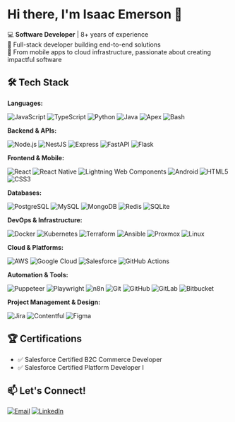 # Hi there, I'm Isaac Emerson 👋

💻 **Software Developer** | 8+ years of experience  
🚀 Full-stack developer building end-to-end solutions  
🎯 From mobile apps to cloud infrastructure, passionate about creating impactful software

## 🛠️ Tech Stack

**Languages:**

![JavaScript](https://img.shields.io/badge/JavaScript-F7DF1E?style=flat-square&logo=javascript&logoColor=black)
![TypeScript](https://img.shields.io/badge/TypeScript-3178C6?style=flat-square&logo=typescript&logoColor=white)
![Python](https://img.shields.io/badge/Python-3776AB?style=flat-square&logo=python&logoColor=white)
![Java](https://img.shields.io/badge/Java-007396?style=flat-square&logo=openjdk&logoColor=white)
![Apex](https://img.shields.io/badge/Apex-00A1E0?style=flat-square&logo=salesforce&logoColor=white)
![Bash](https://img.shields.io/badge/Bash-4EAA25?style=flat-square&logo=gnubash&logoColor=white)

**Backend & APIs:**

![Node.js](https://img.shields.io/badge/Node.js-339933?style=flat-square&logo=nodedotjs&logoColor=white)
![NestJS](https://img.shields.io/badge/NestJS-E0234E?style=flat-square&logo=nestjs&logoColor=white)
![Express](https://img.shields.io/badge/Express-000000?style=flat-square&logo=express&logoColor=white)
![FastAPI](https://img.shields.io/badge/FastAPI-009688?style=flat-square&logo=fastapi&logoColor=white)
![Flask](https://img.shields.io/badge/Flask-000000?style=flat-square&logo=flask&logoColor=white)

**Frontend & Mobile:**

![React](https://img.shields.io/badge/React-61DAFB?style=flat-square&logo=react&logoColor=black)
![React Native](https://img.shields.io/badge/React_Native-61DAFB?style=flat-square&logo=react&logoColor=black)
![Lightning Web Components](https://img.shields.io/badge/LWC-00A1E0?style=flat-square&logo=salesforce&logoColor=white)
![Android](https://img.shields.io/badge/Android-3DDC84?style=flat-square&logo=android&logoColor=white)
![HTML5](https://img.shields.io/badge/HTML5-E34F26?style=flat-square&logo=html5&logoColor=white)
![CSS3](https://img.shields.io/badge/CSS3-1572B6?style=flat-square&logo=css3&logoColor=white)

**Databases:**

![PostgreSQL](https://img.shields.io/badge/PostgreSQL-316192?style=flat-square&logo=postgresql&logoColor=white)
![MySQL](https://img.shields.io/badge/MySQL-4479A1?style=flat-square&logo=mysql&logoColor=white)
![MongoDB](https://img.shields.io/badge/MongoDB-47A248?style=flat-square&logo=mongodb&logoColor=white)
![Redis](https://img.shields.io/badge/Redis-DC382D?style=flat-square&logo=redis&logoColor=white)
![SQLite](https://img.shields.io/badge/SQLite-003B57?style=flat-square&logo=sqlite&logoColor=white)

**DevOps & Infrastructure:**

![Docker](https://img.shields.io/badge/Docker-2496ED?style=flat-square&logo=docker&logoColor=white)
![Kubernetes](https://img.shields.io/badge/Kubernetes-326CE5?style=flat-square&logo=kubernetes&logoColor=white)
![Terraform](https://img.shields.io/badge/Terraform-7B42BC?style=flat-square&logo=terraform&logoColor=white)
![Ansible](https://img.shields.io/badge/Ansible-EE0000?style=flat-square&logo=ansible&logoColor=white)
![Proxmox](https://img.shields.io/badge/Proxmox-E57000?style=flat-square&logo=proxmox&logoColor=white)
![Linux](https://img.shields.io/badge/Linux-FCC624?style=flat-square&logo=linux&logoColor=black)

**Cloud & Platforms:**

![AWS](https://img.shields.io/badge/AWS-FF9900?style=flat-square&logo=amazonaws&logoColor=white)
![Google Cloud](https://img.shields.io/badge/Google_Cloud-4285F4?style=flat-square&logo=googlecloud&logoColor=white)
![Salesforce](https://img.shields.io/badge/Salesforce-00A1E0?style=flat-square&logo=salesforce&logoColor=white)
![GitHub Actions](https://img.shields.io/badge/GitHub_Actions-2088FF?style=flat-square&logo=githubactions&logoColor=white)

**Automation & Tools:**

![Puppeteer](https://img.shields.io/badge/Puppeteer-40B5A4?style=flat-square&logo=puppeteer&logoColor=white)
![Playwright](https://img.shields.io/badge/Playwright-2EAD33?style=flat-square&logo=playwright&logoColor=white)
![n8n](https://img.shields.io/badge/n8n-EA4B71?style=flat-square&logo=n8n&logoColor=white)
![Git](https://img.shields.io/badge/Git-F05032?style=flat-square&logo=git&logoColor=white)
![GitHub](https://img.shields.io/badge/GitHub-181717?style=flat-square&logo=github&logoColor=white)
![GitLab](https://img.shields.io/badge/GitLab-FC6D26?style=flat-square&logo=gitlab&logoColor=white)
![Bitbucket](https://img.shields.io/badge/Bitbucket-0052CC?style=flat-square&logo=bitbucket&logoColor=white)

**Project Management & Design:**

![Jira](https://img.shields.io/badge/Jira-0052CC?style=flat-square&logo=jira&logoColor=white)
![Contentful](https://img.shields.io/badge/Contentful-2478CC?style=flat-square&logo=contentful&logoColor=white)
![Figma](https://img.shields.io/badge/Figma-F24E1E?style=flat-square&logo=figma&logoColor=white)

## 🏆 Certifications

* ✅ Salesforce Certified B2C Commerce Developer
* ✅ Salesforce Certified Platform Developer I

## 📫 Let's Connect!

[![Email](https://img.shields.io/badge/Email-D14836?style=flat-square&logo=gmail&logoColor=white)](mailto:isaacemerson1999@gmail.com)
[![LinkedIn](https://img.shields.io/badge/LinkedIn-0077B5?style=flat-square&logo=linkedin&logoColor=white)](https://linkedin.com/in/isaac-emerson-526235186)
